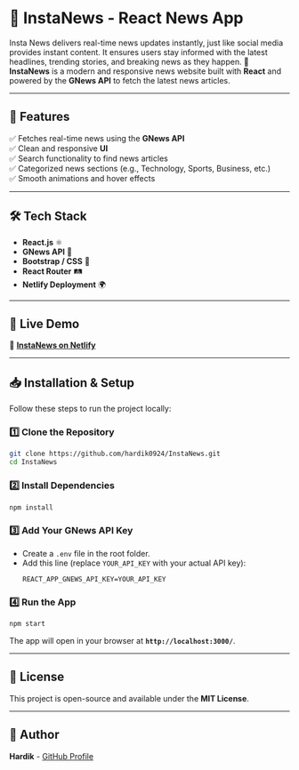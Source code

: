 # 📌 InstaNews - React News App
Insta News delivers real-time news updates instantly, just like social media provides instant content. It ensures users stay informed with the latest headlines, trending stories, and breaking news as they happen. 
🚀 **InstaNews** is a modern and responsive news website built with **React** and powered by the **GNews API** to fetch the latest news articles.

---

## 📜 Features  
✅ Fetches real-time news using the **GNews API**  
✅ Clean and responsive **UI**  
✅ Search functionality to find news articles  
✅ Categorized news sections (e.g., Technology, Sports, Business, etc.)  
✅ Smooth animations and hover effects  

---

## 🛠️ Tech Stack  
- **React.js** ⚛️  
- **GNews API** 📰  
- **Bootstrap / CSS** 🎨  
- **React Router** 🛤️  
- **Netlify Deployment** 🌍  

---

## 🚀 Live Demo  
🔗 **[InstaNews on Netlify](https://insta-news-react-project.netlify.app/)**  

---

## 📥 Installation & Setup  
Follow these steps to run the project locally:  

### 1️⃣ Clone the Repository  
```sh
git clone https://github.com/hardik0924/InstaNews.git
cd InstaNews
```

### 2️⃣ Install Dependencies  
```sh
npm install
```

### 3️⃣ Add Your GNews API Key  
- Create a `.env` file in the root folder.  
- Add this line (replace `YOUR_API_KEY` with your actual API key):  
  ```env
  REACT_APP_GNEWS_API_KEY=YOUR_API_KEY
  ```

### 4️⃣ Run the App  
```sh
npm start
```
The app will open in your browser at **`http://localhost:3000/`**.

---
## 📄 License  
This project is open-source and available under the **MIT License**.

---

## 👤 Author  
**Hardik** - [GitHub Profile](https://github.com/hardik0924)
